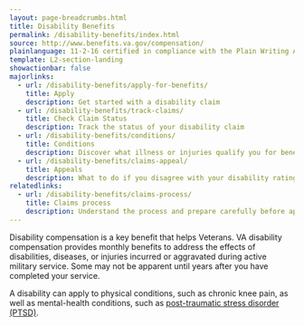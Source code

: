 ```yaml
---
layout: page-breadcrumbs.html
title: Disability Benefits
permalink: /disability-benefits/index.html
source: http://www.benefits.va.gov/compensation/
plainlanguage: 11-2-16 certified in compliance with the Plain Writing Act
template: L2-section-landing
showactionbar: false
majorlinks:
  - url: /disability-benefits/apply-for-benefits/
    title: Apply
    description: Get started with a disability claim
  - url: /disability-benefits/track-claims/
    title: Check Claim Status
    description: Track the status of your disability claim
  - url: /disability-benefits/conditions/
    title: Conditions
    description: Discover what illness or injuries qualify you for benefits
  - url: /disability-benefits/claims-appeal/
    title: Appeals
    description: What to do if you disagree with your disability rating decision
relatedlinks:
  - url: /disability-benefits/claims-process/
    title: Claims process
    description: Understand the process and prepare carefully before applying.
---
```


Disability compensation is a key benefit that helps Veterans. VA disability compensation provides monthly benefits to address the effects of disabilities, diseases, or injuries incurred or aggravated during active military service. Some may not be apparent until years after you have completed your service.

A disability can apply to physical conditions, such as chronic knee pain, as well as mental-health conditions, such as [post-traumatic stress disorder (PTSD)](/disability-benefits/conditions/ptsd/).
